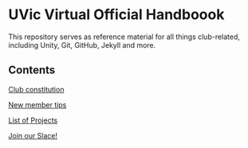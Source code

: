 # UVic Virtual Official Handboook
This repository serves as reference material for all things club-related, including Unity, Git, GitHub, Jekyll and more.
## Contents
[Club constitution](constitution.md)

[New member tips](new-members.md)

[List of Projects](projects.md)

[Join our Slace!](slack.md)
